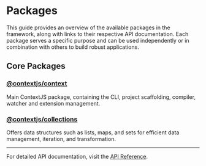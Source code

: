 # Packages

This guide provides an overview of the available packages in the framework, along with links to their respective API documentation. Each package serves a specific purpose and can be used independently or in combination with others to build robust applications.

## Core Packages

### [@contextjs/context](../api/context.md)
Main ContextJS package, containing the CLI, project scaffolding, compiler, watcher and extension management.

### [@contextjs/collections](../api/collections.md)
Offers data structures such as lists, maps, and sets for efficient data management, iteration, and transformation.

---

For detailed API documentation, visit the [API Reference](../api/index.md).